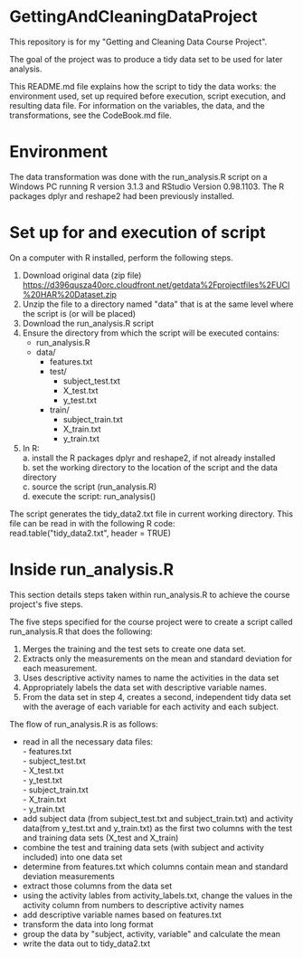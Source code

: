 # GettingAndCleaningDataProject
This repository is for my "Getting and Cleaning Data Course Project".

The goal of the project was to produce a tidy data set to be used for later analysis.

This README.md file explains how the script to tidy the data works: the environment used,
set up required before execution, script execution, and resulting data file. 
For information on the variables, the data, and the transformations, 
see the CodeBook.md file.

Environment
===========

The data transformation was done with the run_analysis.R script on a Windows PC running R version 3.1.3 and 
RStudio Version 0.98.1103. The R packages dplyr and reshape2 had been previously installed.

Set up for and execution of script
==================================

On a computer with R installed, perform the following steps.

1. Download original data (zip file)  
     https://d396qusza40orc.cloudfront.net/getdata%2Fprojectfiles%2FUCI%20HAR%20Dataset.zip
2. Unzip the file to a directory named "data" that is at the same level where the script
   is (or will be placed)
3. Download the run_analysis.R script 
4. Ensure the directory from which the script will be executed contains:
      - run_analysis.R
	  - data/
	    - features.txt
		- test/
		  - subject_test.txt
		  - X_test.txt
		  - y_test.txt
		- train/
		  - subject_train.txt
		  - X_train.txt
		  - y_train.txt
5. In R:  
     a. install the R packages dplyr and reshape2, if not already installed  
     b. set the working directory to the location of the script and the data directory  
     c. source the script (run_analysis.R)  
     d. execute the script: run_analysis()  
   
 The script generates the tidy_data2.txt file in current working directory.
 This file can be read in with the following R code:  
    read.table("tidy_data2.txt", header = TRUE)
 

Inside run_analysis.R
=====================

This section details steps taken within run_analysis.R to achieve the 
course project's five steps. 

The five steps specified for the course project were to create a script called run_analysis.R that does the following:  

1. Merges the training and the test sets to create one data set.  
2. Extracts only the measurements on the mean and standard deviation for each measurement.  
3. Uses descriptive activity names to name the activities in the data set  
4. Appropriately labels the data set with descriptive variable names.  
5. From the data set in step 4, creates a second, independent tidy data set with the average of each variable for each activity and each subject.  
		   
The flow of run_analysis.R is as follows:  
  - read in all the necessary data files:  
  	    - features.txt  
		- subject_test.txt  
		- X_test.txt  
		- y_test.txt  
		- subject_train.txt  
		- X_train.txt  
		- y_train.txt  
  - add subject data (from subject_test.txt and subject_train.txt) and activity data(from y_test.txt and y_train.txt) as the first two columns with the test and training data sets (X_test and X_train)
  - combine the test and training data sets (with subject and activity included) into one data set
  - determine from features.txt which columns contain mean and standard deviation measurements
  - extract those columns from the data set 
  - using the activity lables from activity_labels.txt, change the values in the activity column from numbers to descriptive activity names
  - add descriptive variable names based on features.txt 
  - transform the data into long format
  - group the data by "subject, activity, variable" and calculate the mean
  - write the data out to tidy_data2.txt
  